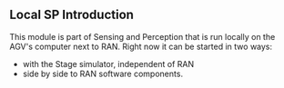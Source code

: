 ## Local SP Introduction

This module is part of Sensing and Perception that is run locally on the AGV's computer next to RAN. Right now it can be started in two ways:

* with the Stage simulator, independent of RAN
* side by side to RAN software components.



